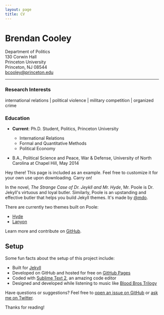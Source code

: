 ```yaml
---
layout: page
title: CV
---
```


# Brendan Cooley
Department of Politics  
130 Corwin Hall  
Princeton University  
Princeton, NJ 08544  
[bcooley@princeton.edu](mailto:bcooley@princeton.edu)  

___

### Research Interests
international relations | political violence | military competition | organized crime

### Education
- **Current**: Ph.D. Student, Politics, Princeton University
  - International Relations
  - Formal and Quantitative Methods
  - Political Economy

- B.A., Political Science and Peace, War & Defense, University of North Carolina at Chapel Hill, May 2014




<p class="message">
  Hey there! This page is included as an example. Feel free to customize it for your own use upon downloading. Carry on!
</p>

In the novel, *The Strange Case of Dr. Jeykll and Mr. Hyde*, Mr. Poole is Dr. Jekyll's virtuous and loyal butler. Similarly, Poole is an upstanding and effective butler that helps you build Jekyll themes. It's made by [@mdo](https://twitter.com/mdo).

There are currently two themes built on Poole:

* [Hyde](http://hyde.getpoole.com)
* [Lanyon](http://lanyon.getpoole.com)

Learn more and contribute on [GitHub](https://github.com/poole).

## Setup

Some fun facts about the setup of this project include:

* Built for [Jekyll](http://jekyllrb.com)
* Developed on GitHub and hosted for free on [GitHub Pages](https://pages.github.com)
* Coded with [Sublime Text 2](http://sublimetext.com), an amazing code editor
* Designed and developed while listening to music like [Blood Bros Trilogy](https://soundcloud.com/maddecent/sets/blood-bros-series)

Have questions or suggestions? Feel free to [open an issue on GitHub](https://github.com/poole/issues/new) or [ask me on Twitter](https://twitter.com/mdo).

Thanks for reading!
